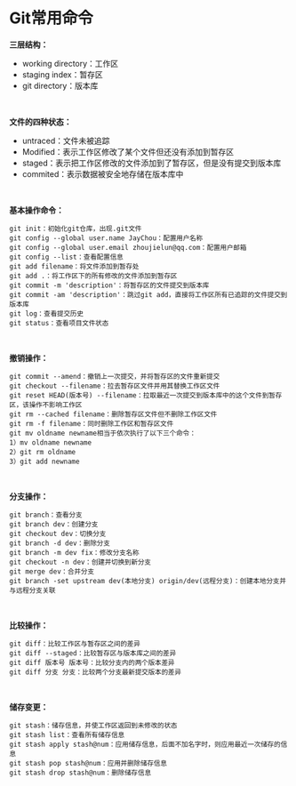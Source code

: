 # Git常用命令
**三层结构：**</br>
- working directory：工作区
- staging index：暂存区
- git directory：版本库 
</br>

**文件的四种状态：**</br>
- untraced：文件未被追踪
- Modified：表示工作区修改了某个文件但还没有添加到暂存区
- staged：表示把工作区修改的文件添加到了暂存区，但是没有提交到版本库
- commited：表示数据被安全地存储在版本库中 
</br>

**基本操作命令：**</br>
```shell
git init：初始化git仓库，出现.git文件
git config --global user.name JayChou：配置用户名称
git config --global user.email zhoujielun@qq.com：配置用户邮箱
git config --list：查看配置信息
git add filename：将文件添加到暂存处
git add .：将工作区下的所有修改的文件添加到暂存区
git commit -m 'description'：将暂存区的文件提交到版本库
git commit -am 'description'：跳过git add，直接将工作区所有已追踪的文件提交到版本库
git log：查看提交历史
git status：查看项目文件状态
```
</br>

**撤销操作：**</br>
```shell
git commit --amend：撤销上一次提交，并将暂存区的文件重新提交
git checkout --filename：拉去暂存区文件并用其替换工作区文件
git reset HEAD(版本号) --filename：拉取最近一次提交到版本库中的这个文件到暂存区，该操作不影响工作区
git rm --cached filename：删除暂存区文件但不删除工作区文件
git rm -f filename：同时删除工作区和暂存区文件
git mv oldname newname相当于依次执行了以下三个命令：
1）mv oldname newname
2）git rm oldname
3）git add newname
```
</br>

**分支操作：**</br>
```shell
git branch：查看分支
git branch dev：创建分支
git checkout dev：切换分支
git branch -d dev：删除分支
git branch -m dev fix：修改分支名称
git checkout -n dev：创建并切换到新分支
git merge dev：合并分支
git branch -set upstream dev(本地分支) origin/dev(远程分支)：创建本地分支并与远程分支关联
```
</br>

**比较操作：**</br>
```shell
git diff：比较工作区与暂存区之间的差异
git diff --staged：比较暂存区与版本库之间的差异
git diff 版本号 版本号：比较分支内的两个版本差异
git diff 分支 分支：比较两个分支最新提交版本的差异
```
</br>

**储存变更：**</br>
```shell
git stash：储存信息，并使工作区返回到未修改的状态
git stash list：查看所有储存信息
git stash apply stash@num：应用储存信息，后面不加名字时，则应用最近一次储存的信息
git stash pop stash@num：应用并删除储存信息
git stash drop stash@num：删除储存信息
```
